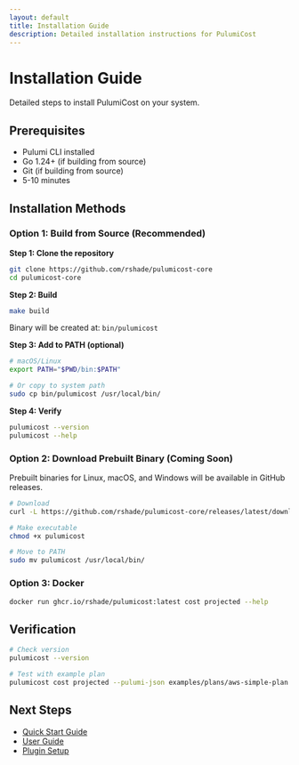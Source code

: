 ```yaml
---
layout: default
title: Installation Guide
description: Detailed installation instructions for PulumiCost
---
```


# Installation Guide

Detailed steps to install PulumiCost on your system.

## Prerequisites

- Pulumi CLI installed
- Go 1.24+ (if building from source)
- Git (if building from source)
- 5-10 minutes

## Installation Methods

### Option 1: Build from Source (Recommended)

**Step 1: Clone the repository**
```bash
git clone https://github.com/rshade/pulumicost-core
cd pulumicost-core
```

**Step 2: Build**
```bash
make build
```

Binary will be created at: `bin/pulumicost`

**Step 3: Add to PATH (optional)**
```bash
# macOS/Linux
export PATH="$PWD/bin:$PATH"

# Or copy to system path
sudo cp bin/pulumicost /usr/local/bin/
```

**Step 4: Verify**
```bash
pulumicost --version
pulumicost --help
```

### Option 2: Download Prebuilt Binary (Coming Soon)

Prebuilt binaries for Linux, macOS, and Windows will be available in GitHub releases.

```bash
# Download
curl -L https://github.com/rshade/pulumicost-core/releases/latest/download/pulumicost-darwin-arm64 -o pulumicost

# Make executable
chmod +x pulumicost

# Move to PATH
sudo mv pulumicost /usr/local/bin/
```

### Option 3: Docker

```bash
docker run ghcr.io/rshade/pulumicost:latest cost projected --help
```

## Verification

```bash
# Check version
pulumicost --version

# Test with example plan
pulumicost cost projected --pulumi-json examples/plans/aws-simple-plan.json
```

## Next Steps

- [Quick Start Guide](quickstart.md)
- [User Guide](../guides/user-guide.md)
- [Plugin Setup](../plugins/vantage/setup.md)


